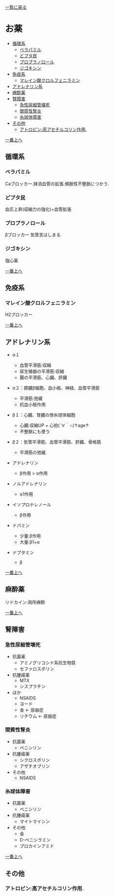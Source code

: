 [一覧に戻る](../README.md)

# お薬

* [循環系](#循環系)
    * [ベラパミル](#ベラパミル)
    * [どプタ民](#どプタ民)
    * [プロプラノロール](#プロプラノロール)
    * [ジゴキシン](#ジゴキシン)
* [免疫系](#免疫系)
    * [マレイン酸クロルフェニラミン](#マレイン酸クロルフェニラミン)
* [アドレナリン系](#アドレナリン系)
* [麻酔薬](#麻酔薬)
* [腎障害](#腎障害)
    * [急性尿細管壊死](#急性尿細管壊死)
    * [間質性腎炎](#間質性腎炎)
    * [糸球体障害](#糸球体障害)
* [その他](#その他)
    * [アトロピン:高アセチルコリン作用.](#アトロピン:高アセチルコリン作用.)


[一番上へ](#お薬)
## 循環系
### ベラパミル
Caブロッカー.抹消血管の拡張.頻脈性不整脈につかう.
### どプタ民
血圧上昇(収縮力の強化)+血管拡張
### プロプラノロール
βブロッカー
気管支はしまる.
### ジゴキシン
強心薬

[一番上へ](#お薬)
## 免疫系
### マレイン酸クロルフェニラミン
H2ブロッカー


[一番上へ](#お薬)
## アドレナリン系
* α１
    * 血管平滑筋:収縮
    * 尿生殖器の平滑筋:収縮
    * 腸の平滑筋、心臓、肝臓
* α２：膵臓β細胞、血小板、神経、血管平滑筋
    * 平滑筋:弛緩
    * 抗血小板作用
* β１：心臓、腎臓の傍糸球体細胞
    * 心臓:収縮UP + 心拍(´∀｀∩)↑age↑
    * 不整脈にも使う
* β２：気管平滑筋、血管平滑筋、肝臓、骨格筋
    * 平滑筋の弛緩.

* アドレナリン
    * β作用 > α作用
* ノルアドレナリン
    * α1作用
* イソプロテレノール
    * β作用
* ドパミン
    * 少量:β作用
    * 大量:β1+α
* ドプタミン
    * β


[一番上へ](#お薬)
## 麻酔薬
リドカイン:局所麻酔

[一番上へ](#お薬)
## 腎障害
### 急性尿細管壊死
* 抗菌薬
    * アミノグリコシド系抗生物質
    * セファロスポリン
* 抗腫瘍薬
    * MTX
    * シスプラチン
* ほか
    * NSAIDS
    * ヨード
    * 金  ← 尿崩症
    * リチウム  ← 尿崩症
### 間質性腎炎
* 抗菌薬
    * ペニシリン
* 抗腫瘍薬
    * シクロスポリン
    * アザチオプリン
* その他
    * NSAIDS
### 糸球体障害
* 抗菌薬
    * ペニシリン
* 抗腫瘍薬
    * マイトマイシン
* その他
    * 金
    * D-ペニシラミン
    * プロカインアミド


[一番上へ](#お薬)
## その他
### アトロピン:高アセチルコリン作用.